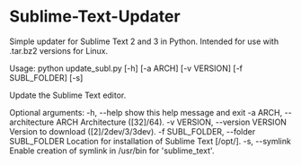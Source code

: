 Sublime-Text-Updater
====================

Simple updater for Sublime Text 2 and 3 in Python. Intended for use with .tar.bz2 versions for Linux.

Usage: python update_subl.py [-h] [-a ARCH] [-v VERSION] [-f SUBL_FOLDER] [-s]

Update the Sublime Text editor.

Optional arguments:
  -h, --help            show this help message and exit
  -a ARCH, --architecture ARCH
                        Architecture ([32]/64).
  -v VERSION, --version VERSION
                        Version to download ([2]/2dev/3/3dev).
  -f SUBL_FOLDER, --folder SUBL_FOLDER
                        Location for installation of Sublime Text [/opt/].
  -s, --symlink         Enable creation of symlink in /usr/bin for
                        'sublime_text'.
